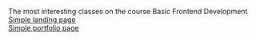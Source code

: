 The most interesting classes on the course Basic Frontend Development
<br>
[Simple landing page](https://angemariya.github.io/Basic_FE/Project-3/index.html)
<br>
[Simple portfolio page](https://angemariya.github.io/Basic_FE/Project-5/index.html)
